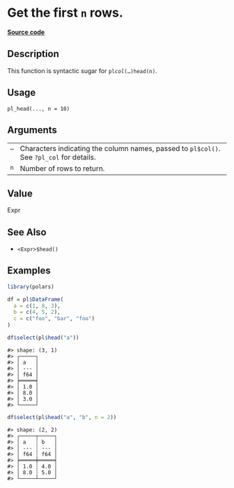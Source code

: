

# Get the first <code>n</code> rows.

[**Source code**](https://github.com/pola-rs/r-polars/tree/main/R/functions__lazy.R#L295)

## Description

This function is syntactic sugar for <code>pl$col(…)$head(n)</code>.

## Usage

<pre><code class='language-R'>pl_head(..., n = 10)
</code></pre>

## Arguments

<table>
<tr>
<td style="white-space: nowrap; font-family: monospace; vertical-align: top">
<code id="pl_head_:_...">…</code>
</td>
<td>
Characters indicating the column names, passed to <code>pl$col()</code>.
See <code>?pl_col</code> for details.
</td>
</tr>
<tr>
<td style="white-space: nowrap; font-family: monospace; vertical-align: top">
<code id="pl_head_:_n">n</code>
</td>
<td>
Number of rows to return.
</td>
</tr>
</table>

## Value

Expr

## See Also

<ul>
<li>

<code>\<Expr\>$head()</code>

</li>
</ul>

## Examples

``` r
library(polars)

df = pl$DataFrame(
  a = c(1, 8, 3),
  b = c(4, 5, 2),
  c = c("foo", "bar", "foo")
)

df$select(pl$head("a"))
```

    #> shape: (3, 1)
    #> ┌─────┐
    #> │ a   │
    #> │ --- │
    #> │ f64 │
    #> ╞═════╡
    #> │ 1.0 │
    #> │ 8.0 │
    #> │ 3.0 │
    #> └─────┘

``` r
df$select(pl$head("a", "b", n = 2))
```

    #> shape: (2, 2)
    #> ┌─────┬─────┐
    #> │ a   ┆ b   │
    #> │ --- ┆ --- │
    #> │ f64 ┆ f64 │
    #> ╞═════╪═════╡
    #> │ 1.0 ┆ 4.0 │
    #> │ 8.0 ┆ 5.0 │
    #> └─────┴─────┘
